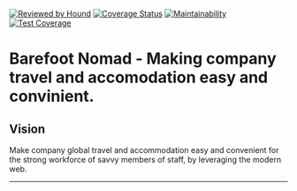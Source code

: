 [![Reviewed by Hound](https://img.shields.io/badge/Reviewed_by-Hound-8E64B0.svg)](https://houndci.com)
[![Coverage Status](https://coveralls.io/repos/github/andela/wolfsbane-backend/badge.svg?branch=develop)](https://coveralls.io/github/andela/wolfsbane-backend?branch=develop)
[![Maintainability](https://api.codeclimate.com/v1/badges/eec3cfdc2df501237031/maintainability)](https://codeclimate.com/github/andela/wolfsbane-backend/maintainability)
[![Test Coverage](https://api.codeclimate.com/v1/badges/eec3cfdc2df501237031/test_coverage)](https://codeclimate.com/github/andela/wolfsbane-backend/test_coverage)

Barefoot Nomad - Making company travel and accomodation easy and convinient.
=======

## Vision
Make company global travel and accommodation easy and convenient for the strong workforce of savvy members of staff, by leveraging the modern web.

---
